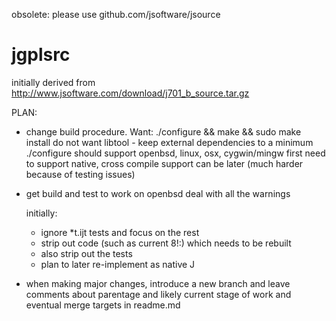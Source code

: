 obsolete: please use github.com/jsoftware/jsource

jgplsrc
=======

initially derived from http://www.jsoftware.com/download/j701_b_source.tar.gz

PLAN:

* change build procedure. Want:
  ./configure && make && sudo make install
  do not want libtool - keep external dependencies to a minimum
  ./configure should support openbsd, linux, osx, cygwin/mingw
  first need to support native, cross compile support can be later (much harder because of testing issues)

* get build and test to work on openbsd
  deal with all the warnings

  initially:
  * ignore *t.ijt tests and focus on the rest
  * strip out code (such as current 8!:) which needs to be rebuilt
  * also strip out the tests
  * plan to later re-implement as native J

* when making major changes, introduce a new branch and leave comments about parentage and likely current stage of work and eventual merge targets in readme.md
